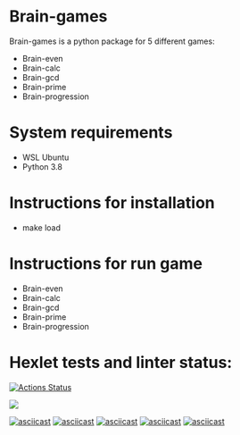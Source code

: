 # Brain-games

Brain-games is a python package for 5 different games:
* Brain-even
* Brain-calc
* Brain-gcd
* Brain-prime
* Brain-progression

# System requirements
* WSL Ubuntu
* Python 3.8

# Instructions for installation
* make load

# Instructions for run game
* Brain-even
* Brain-calc
* Brain-gcd
* Brain-prime
* Brain-progression

# Hexlet tests and linter status:

[![Actions Status](https://github.com/valekgodovan/python-project-lvl1/workflows/hexlet-check/badge.svg)](https://github.com/valekgodovan/python-project-lvl1/actions)

<a href="https://codeclimate.com/github/valekgodovan/python-project-lvl1/maintainability"><img src="https://api.codeclimate.com/v1/badges/7ad6af8f447d4167f2fc/maintainability" /></a>

[![asciicast](https://asciinema.org/a/LiKMX0cTmNheZcnhfNaAK4zkz.svg)](https://asciinema.org/a/LiKMX0cTmNheZcnhfNaAK4zkz)
[![asciicast](https://asciinema.org/a/GcwxnNW3zwBN4e4ZAhYGK4gka.svg)](https://asciinema.org/a/GcwxnNW3zwBN4e4ZAhYGK4gka)
[![asciicast](https://asciinema.org/a/Dms84Ii0SegHoYT9AojqsIhcX.svg)](https://asciinema.org/a/Dms84Ii0SegHoYT9AojqsIhcX)
[![asciicast](https://asciinema.org/a/eKw1g76k5pY69rKHe0Z9vxvgF.svg)](https://asciinema.org/a/eKw1g76k5pY69rKHe0Z9vxvgF)
[![asciicast](https://asciinema.org/a/Lx3TKKBYwuFqP1lZ5PL9ID4K4.svg)](https://asciinema.org/a/Lx3TKKBYwuFqP1lZ5PL9ID4K4)
